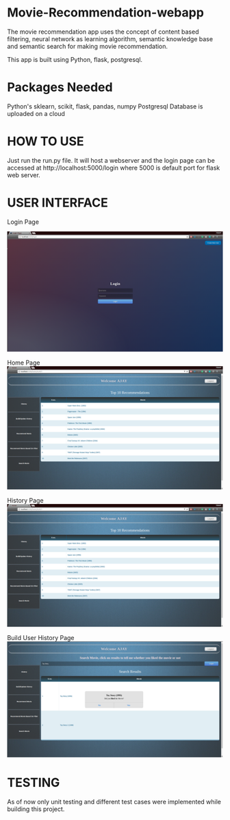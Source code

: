 # Movie-Recommendation-webapp

The movie recommendation app uses the concept of content based filtering, neural network as learning algorithm, semantic knowledge base and semantic search for making movie recommendation.

This app is built using Python, flask, postgresql. 

<h1>Packages Needed</h1>
Python's sklearn, scikit, flask, pandas, numpy
Postgresql Database is uploaded on a cloud

<h1>HOW TO USE</h1>
Just run the run.py file. It will host a webserver and the login page can be accessed at <a>http://localhost:5000/login</a> where 5000 is default port for flask web server.

<h1>USER INTERFACE</h1> 

Login Page

![Alt text](/ScreenShots/loginPage.png?raw=true "Login Page")

Home Page
![Alt text](/ScreenShots/userHomePage.png?raw=true "Home Page")

History Page
![Alt text](/ScreenShots/userHomePage.png?raw=true "User History Page")


Build User History Page
![Alt text](/ScreenShots/UserHistoryBuildPage.png?raw=true "Build User History Page")

<h1>TESTING</h1>
As of now only unit testing and different test cases were implemented while building this project. 
